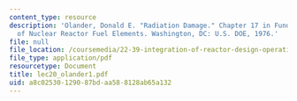 ```yaml
---
content_type: resource
description: 'Olander, Donald E. "Radiation Damage." Chapter 17 in Fundamental Aspects
  of Nuclear Reactor Fuel Elements. Washington, DC: U.S. DOE, 1976.'
file: null
file_location: /coursemedia/22-39-integration-of-reactor-design-operations-and-safety-fall-2006/a8c02530129087bdaa588128ab65a132_lec20_olander1.pdf
file_type: application/pdf
resourcetype: Document
title: lec20_olander1.pdf
uid: a8c02530-1290-87bd-aa58-8128ab65a132
---
```

